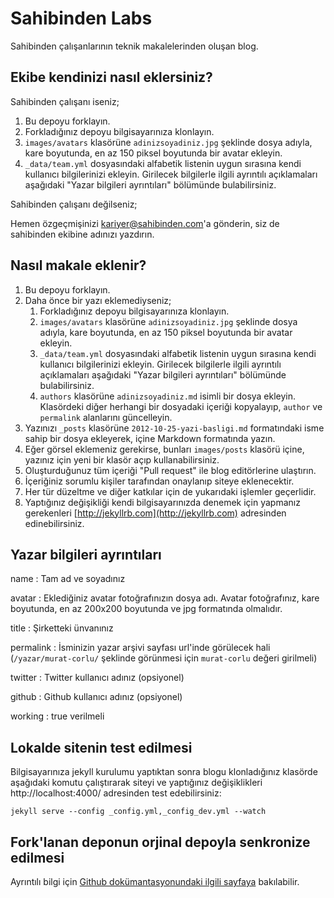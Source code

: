 # Sahibinden Labs

Sahibinden çalışanlarının teknik makalelerinden oluşan blog.

## Ekibe kendinizi nasıl eklersiniz?

Sahibinden çalışanı iseniz;

1. Bu depoyu forklayın.
2. Forkladığınız depoyu bilgisayarınıza klonlayın.
3. `images/avatars` klasörüne `adinizsoyadiniz.jpg` şeklinde dosya adıyla, kare boyutunda, en az 150 piksel boyutunda bir avatar ekleyin.
4. `_data/team.yml` dosyasındaki alfabetik listenin uygun sırasına kendi kullanıcı bilgilerinizi ekleyin. Girilecek bilgilerle ilgili ayrıntılı açıklamaları aşağıdaki "Yazar bilgileri ayrıntıları" bölümünde bulabilirsiniz.

Sahibinden çalışanı değilseniz;

Hemen özgeçmişinizi [kariyer@sahibinden.com](mailto:kariyer@sahibinden.com)'a gönderin, siz de sahibinden ekibine adınızı yazdırın.

## Nasıl makale eklenir?

1. Bu depoyu forklayın.
2. Daha önce bir yazı eklemediyseniz;
    1. Forkladığınız depoyu bilgisayarınıza klonlayın.
    2. `images/avatars` klasörüne `adinizsoyadiniz.jpg` şeklinde dosya adıyla, kare boyutunda, en az 150 piksel boyutunda bir avatar ekleyin.
    3. `_data/team.yml` dosyasındaki alfabetik listenin uygun sırasına kendi kullanıcı bilgilerinizi ekleyin. Girilecek bilgilerle ilgili ayrıntılı açıklamaları aşağıdaki "Yazar bilgileri ayrıntıları" bölümünde bulabilirsiniz.
    4. `authors` klasörüne `adinizsoyadiniz.md` isimli bir dosya ekleyin. Klasördeki diğer herhangi bir dosyadaki içeriği kopyalayıp, `author` ve `permalink` alanlarını güncelleyin.
3. Yazınızı `_posts` klasörüne `2012-10-25-yazi-basligi.md` formatındaki isme sahip bir dosya ekleyerek, içine Markdown formatında yazın.
4. Eğer görsel eklemeniz gerekirse, bunları `images/posts` klasörü içine, yazınız için yeni bir klasör açıp kullanabilirsiniz.
5. Oluşturduğunuz tüm içeriği "Pull request" ile blog editörlerine ulaştırın.
6. İçeriğiniz sorumlu kişiler tarafından onaylanıp siteye eklenecektir.
7. Her tür düzeltme ve diğer katkılar için de yukarıdaki işlemler geçerlidir.
8. Yaptığınız değişikliği kendi bilgisayarınızda denemek için yapmanız gerekenleri [http://jekyllrb.com](http://jekyllrb.com) adresinden edinebilirsiniz.

## Yazar bilgileri ayrıntıları

name
: Tam ad ve soyadınız

avatar
: Eklediğiniz avatar fotoğrafınızın dosya adı. Avatar fotoğrafınız, kare boyutunda, en az 200x200 boyutunda ve jpg formatında olmalıdır.

title
: Şirketteki ünvanınız

permalink
: İsminizin yazar arşivi sayfası url'inde görülecek hali (`/yazar/murat-corlu/` şeklinde görünmesi için `murat-corlu` değeri girilmeli)

twitter
: Twitter kullanıcı adınız (opsiyonel)

github
: Github kullanıcı adınız (opsiyonel)

working
: true verilmeli

## Lokalde sitenin test edilmesi

Bilgisayarınıza jekyll kurulumu yaptıktan sonra blogu klonladığınız klasörde aşağıdaki komutu çalıştırarak siteyi ve yaptığınız değişiklikleri http://localhost:4000/ adresinden test edebilirsiniz:

`jekyll serve --config _config.yml,_config_dev.yml --watch`

## Fork'lanan deponun orjinal depoyla senkronize edilmesi

Ayrıntılı bilgi için [Github dokümantasyonundaki ilgili sayfaya](https://help.github.com/articles/syncing-a-fork) bakılabilir.
